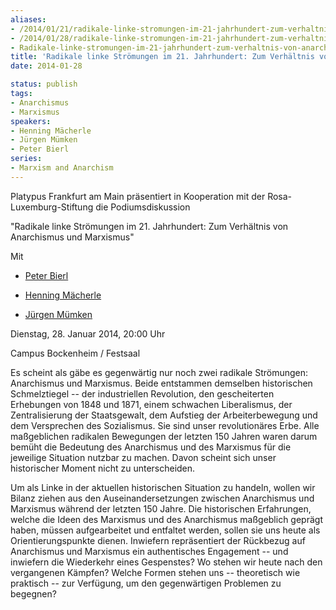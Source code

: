 ```yaml
---
aliases:
- /2014/01/21/radikale-linke-stromungen-im-21-jahrhundert-zum-verhaltnis-von-anarchismus-und-marxismus
- /2014/01/28/radikale-linke-stromungen-im-21-jahrhundert-zum-verhaltnis-von-anarchismus-und-marxismus-media
- Radikale-linke-stromungen-im-21-jahrhundert-zum-verhaltnis-von-anarchismus-und-marxismus-2
title: 'Radikale linke Strömungen im 21. Jahrhundert: Zum Verhältnis von Anarchismus und Marxismus'
date: 2014-01-28

status: publish
tags:
- Anarchismus
- Marxismus
speakers:
- Henning Mächerle
- Jürgen Mümken
- Peter Bierl
series:
- Marxism and Anarchism
---
```


Platypus Frankfurt am Main präsentiert in Kooperation mit der Rosa-Luxemburg-Stiftung die Podiumsdiskussion

"Radikale linke Strömungen im 21. Jahrhundert: Zum Verhältnis von Anarchismus und Marxismus"

Mit

- [Peter Bierl](/authors/peter-bierl)

- [Henning Mächerle](/authors/henning-macherle/)

- [Jürgen Mümken](/authors/jurgen-mumken/)

Dienstag, 28. Januar 2014, 20:00 Uhr

Campus Bockenheim / Festsaal

Es scheint als gäbe es gegenwärtig nur noch zwei radikale Strömungen: Anarchismus und Marxismus. Beide entstammen demselben historischen Schmelztiegel -- der industriellen Revolution, den gescheiterten Erhebungen von 1848 und 1871, einem schwachen Liberalismus, der Zentralisierung der Staatsgewalt, dem Aufstieg der Arbeiterbewegung und dem Versprechen des Sozialismus. Sie sind unser revolutionäres Erbe. Alle maßgeblichen radikalen Bewegungen der letzten 150 Jahren waren darum bemüht die Bedeutung des Anarchismus und des Marxismus für die jeweilige Situation nutzbar zu machen. Davon scheint sich unser historischer Moment nicht zu unterscheiden.

Um als Linke in der aktuellen historischen Situation zu handeln, wollen wir Bilanz ziehen aus den Auseinandersetzungen zwischen Anarchismus und Marxismus während der letzten 150 Jahre. Die historischen Erfahrungen, welche die Ideen des Marxismus und des Anarchismus maßgeblich geprägt haben, müssen aufgearbeitet und entfaltet werden, sollen sie uns heute als Orientierungspunkte dienen. Inwiefern repräsentiert der Rückbezug auf Anarchismus und Marxismus ein authentisches Engagement -- und inwiefern die Wiederkehr eines Gespenstes? Wo stehen wir heute nach den vergangenen Kämpfen? Welche Formen stehen uns -- theoretisch wie praktisch -- zur Verfügung, um den gegenwärtigen Problemen zu begegnen?
